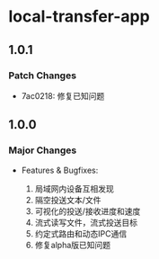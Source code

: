 # local-transfer-app

## 1.0.1

### Patch Changes

- 7ac0218: 修复已知问题

## 1.0.0

### Major Changes

- Features & Bugfixes:

  1. 局域网内设备互相发现
  2. 隔空投送文本/文件
  3. 可视化的投送/接收进度和速度
  4. 流式读写文件，流式投送目标
  5. 约定式路由和动态IPC通信
  6. 修复alpha版已知问题
